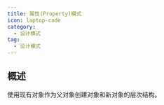 ```yaml
---
title: 属性(Property)模式
icon: laptop-code
category:
  - 设计模式
tag:
  - 设计模式
---
```


## 概述

使用现有对象作为父对象创建对象和新对象的层次结构。
